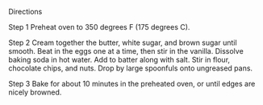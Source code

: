 Directions

Step 1
Preheat oven to 350 degrees F (175 degrees C).

Step 2
Cream together the butter, white sugar, and brown sugar until smooth. Beat in the eggs one at a time, then stir in the vanilla. Dissolve baking soda in hot water. Add to batter along with salt. Stir in flour, chocolate chips, and nuts. Drop by large spoonfuls onto ungreased pans.

Step 3
Bake for about 10 minutes in the preheated oven, or until edges are nicely browned.